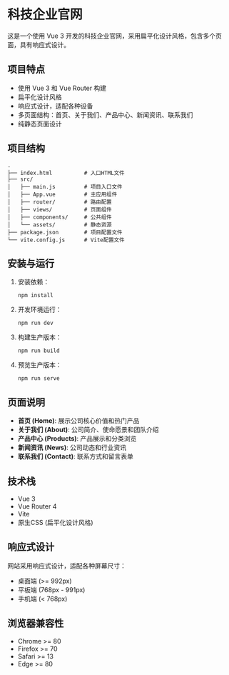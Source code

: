# 科技企业官网

这是一个使用 Vue 3 开发的科技企业官网，采用扁平化设计风格，包含多个页面，具有响应式设计。

## 项目特点

- 使用 Vue 3 和 Vue Router 构建
- 扁平化设计风格
- 响应式设计，适配各种设备
- 多页面结构：首页、关于我们、产品中心、新闻资讯、联系我们
- 纯静态页面设计

## 项目结构

```
.
├── index.html          # 入口HTML文件
├── src/
│   ├── main.js         # 项目入口文件
│   ├── App.vue         # 主应用组件
│   ├── router/         # 路由配置
│   ├── views/          # 页面组件
│   ├── components/     # 公共组件
│   └── assets/         # 静态资源
├── package.json        # 项目配置文件
└── vite.config.js      # Vite配置文件
```

## 安装与运行

1. 安装依赖：
   ```
   npm install
   ```

2. 开发环境运行：
   ```
   npm run dev
   ```

3. 构建生产版本：
   ```
   npm run build
   ```

4. 预览生产版本：
   ```
   npm run serve
   ```

## 页面说明

- **首页 (Home)**: 展示公司核心价值和热门产品
- **关于我们 (About)**: 公司简介、使命愿景和团队介绍
- **产品中心 (Products)**: 产品展示和分类浏览
- **新闻资讯 (News)**: 公司动态和行业资讯
- **联系我们 (Contact)**: 联系方式和留言表单

## 技术栈

- Vue 3
- Vue Router 4
- Vite
- 原生CSS (扁平化设计风格)

## 响应式设计

网站采用响应式设计，适配各种屏幕尺寸：
- 桌面端 (>= 992px)
- 平板端 (768px - 991px)
- 手机端 (< 768px)

## 浏览器兼容性

- Chrome >= 80
- Firefox >= 70
- Safari >= 13
- Edge >= 80